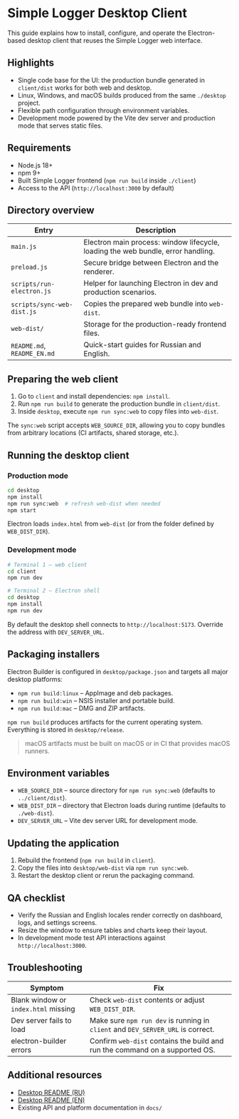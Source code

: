 # Simple Logger Desktop Client

This guide explains how to install, configure, and operate the Electron-based desktop client that reuses the Simple Logger web interface.

## Highlights

- Single code base for the UI: the production bundle generated in `client/dist` works for both web and desktop.
- Linux, Windows, and macOS builds produced from the same `./desktop` project.
- Flexible path configuration through environment variables.
- Development mode powered by the Vite dev server and production mode that serves static files.

## Requirements

- Node.js 18+
- npm 9+
- Built Simple Logger frontend (`npm run build` inside `./client`)
- Access to the API (`http://localhost:3000` by default)

## Directory overview

| Entry | Description |
| --- | --- |
| `main.js` | Electron main process: window lifecycle, loading the web bundle, error handling. |
| `preload.js` | Secure bridge between Electron and the renderer. |
| `scripts/run-electron.js` | Helper for launching Electron in dev and production scenarios. |
| `scripts/sync-web-dist.js` | Copies the prepared web bundle into `web-dist`. |
| `web-dist/` | Storage for the production-ready frontend files. |
| `README.md`, `README_EN.md` | Quick-start guides for Russian and English. |

## Preparing the web client

1. Go to `client` and install dependencies: `npm install`.
2. Run `npm run build` to generate the production bundle in `client/dist`.
3. Inside `desktop`, execute `npm run sync:web` to copy files into `web-dist`.

The `sync:web` script accepts `WEB_SOURCE_DIR`, allowing you to copy bundles from arbitrary locations (CI artifacts, shared storage, etc.).

## Running the desktop client

### Production mode

```bash
cd desktop
npm install
npm run sync:web  # refresh web-dist when needed
npm start
```

Electron loads `index.html` from `web-dist` (or from the folder defined by `WEB_DIST_DIR`).

### Development mode

```bash
# Terminal 1 – web client
cd client
npm run dev

# Terminal 2 – Electron shell
cd desktop
npm install
npm run dev
```

By default the desktop shell connects to `http://localhost:5173`. Override the address with `DEV_SERVER_URL`.

## Packaging installers

Electron Builder is configured in `desktop/package.json` and targets all major desktop platforms:

- `npm run build:linux` – AppImage and deb packages.
- `npm run build:win` – NSIS installer and portable build.
- `npm run build:mac` – DMG and ZIP artifacts.

`npm run build` produces artifacts for the current operating system. Everything is stored in `desktop/release`.

> macOS artifacts must be built on macOS or in CI that provides macOS runners.

## Environment variables

- `WEB_SOURCE_DIR` – source directory for `npm run sync:web` (defaults to `../client/dist`).
- `WEB_DIST_DIR` – directory that Electron loads during runtime (defaults to `./web-dist`).
- `DEV_SERVER_URL` – Vite dev server URL for development mode.

## Updating the application

1. Rebuild the frontend (`npm run build` in `client`).
2. Copy the files into `desktop/web-dist` via `npm run sync:web`.
3. Restart the desktop client or rerun the packaging command.

## QA checklist

- Verify the Russian and English locales render correctly on dashboard, logs, and settings screens.
- Resize the window to ensure tables and charts keep their layout.
- In development mode test API interactions against `http://localhost:3000`.

## Troubleshooting

| Symptom | Fix |
| --- | --- |
| Blank window or `index.html` missing | Check `web-dist` contents or adjust `WEB_DIST_DIR`. |
| Dev server fails to load | Make sure `npm run dev` is running in `client` and `DEV_SERVER_URL` is correct. |
| electron-builder errors | Confirm `web-dist` contains the build and run the command on a supported OS. |

## Additional resources

- [Desktop README (RU)](../../desktop/README.md)
- [Desktop README (EN)](../../desktop/README_EN.md)
- Existing API and platform documentation in `docs/`
